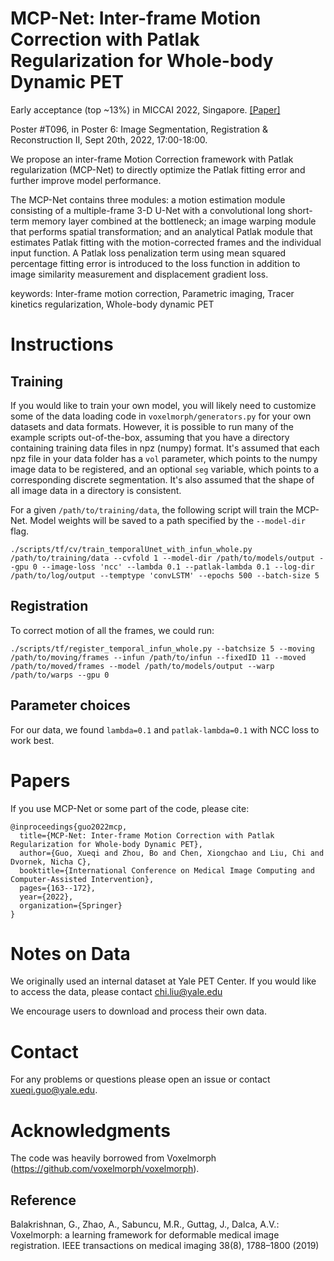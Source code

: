 # MCP-Net: Inter-frame Motion Correction with Patlak Regularization for Whole-body Dynamic PET

Early acceptance (top ~13%) in MICCAI 2022, Singapore. [[Paper]](https://link.springer.com/chapter/10.1007/978-3-031-16440-8_16)

Poster #T096, in Poster 6: Image Segmentation, Registration & Reconstruction II, Sept 20th, 2022, 17:00-18:00.

We propose an inter-frame Motion Correction framework with Patlak regularization (MCP-Net) to directly optimize the Patlak fitting error and further improve model performance. 

The MCP-Net contains three modules: a motion estimation module consisting of a multiple-frame 3-D U-Net with a convolutional long short-term memory layer combined at the bottleneck; an image warping module that performs spatial transformation; and an analytical Patlak module that estimates Patlak fitting with the motion-corrected frames and the individual input function. A Patlak loss penalization term using mean squared percentage fitting error is introduced to the loss function in addition to image similarity measurement and displacement gradient loss.


keywords: Inter-frame motion correction, Parametric imaging, Tracer kinetics regularization, Whole-body dynamic PET


# Instructions

## Training

If you would like to train your own model, you will likely need to customize some of the data loading code in `voxelmorph/generators.py` for your own datasets and data formats. However, it is possible to run many of the example scripts out-of-the-box, assuming that you have a directory containing training data files in npz (numpy) format. It's assumed that each npz file in your data folder has a `vol` parameter, which points to the numpy image data to be registered, and an optional `seg` variable, which points to a corresponding discrete segmentation. It's also assumed that the shape of all image data in a directory is consistent.

For a given `/path/to/training/data`, the following script will train the MCP-Net. Model weights will be saved to a path specified by the `--model-dir` flag.

```
./scripts/tf/cv/train_temporalUnet_with_infun_whole.py /path/to/training/data --cvfold 1 --model-dir /path/to/models/output --gpu 0 --image-loss 'ncc' --lambda 0.1 --patlak-lambda 0.1 --log-dir /path/to/log/output --temptype 'convLSTM' --epochs 500 --batch-size 5 

```

## Registration

To correct motion of all the frames, we could run:

```
./scripts/tf/register_temporal_infun_whole.py --batchsize 5 --moving /path/to/moving/frames --infun /path/to/infun --fixedID 11 --moved /path/to/moved/frames --model /path/to/models/output --warp /path/to/warps --gpu 0
```

## Parameter choices

For our data, we found `lambda=0.1` and `patlak-lambda=0.1` with NCC loss to work best.


# Papers

If you use MCP-Net or some part of the code, please cite:

```
@inproceedings{guo2022mcp,
  title={MCP-Net: Inter-frame Motion Correction with Patlak Regularization for Whole-body Dynamic PET},
  author={Guo, Xueqi and Zhou, Bo and Chen, Xiongchao and Liu, Chi and Dvornek, Nicha C},
  booktitle={International Conference on Medical Image Computing and Computer-Assisted Intervention},
  pages={163--172},
  year={2022},
  organization={Springer}
}
```

# Notes on Data

We originally used an internal dataset at Yale PET Center. If you would like to access the data, please contact chi.liu@yale.edu

We encourage users to download and process their own data. 



# Contact
For any problems or questions please open an issue or contact xueqi.guo@yale.edu.  



# Acknowledgments

The code was heavily borrowed from Voxelmorph (https://github.com/voxelmorph/voxelmorph). 

## Reference
Balakrishnan, G., Zhao, A., Sabuncu, M.R., Guttag, J., Dalca, A.V.: Voxelmorph:
a learning framework for deformable medical image registration. IEEE transactions
on medical imaging 38(8), 1788–1800 (2019)
